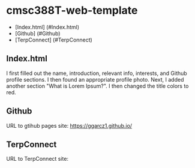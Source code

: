 # cmsc388T-web-template
- [Index.html] (#Index.html)
- [Github] (#Github)
- [TerpConnect] (#TerpConnect)
## Index.html
I first filled out the name, introduction, relevant info, interests, and Github profile sections.  I then found an appropriate profile photo.  Next, I added another section "What is Lorem Ipsum?".  I then changed the title colors to red.

## Github
URL to gtihub pages site: https://ggarcz1.github.io/


## TerpConnect
URL to TerpConnect site: 